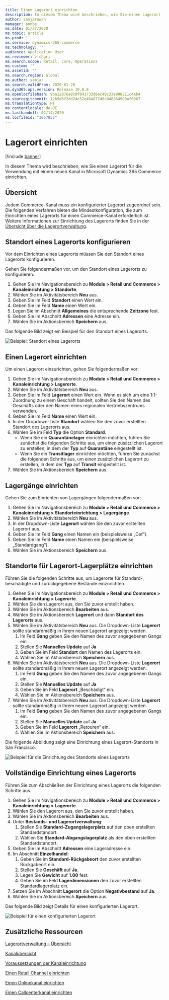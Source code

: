 ```yaml
---
title: Einen Lagerort einrichten
description: In diesem Thema wird beschrieben, wie Sie einen Lagerort für die Verwendung mit einem neuen Kanal in Microsoft Dynamics 365 Commerce einrichten.
author: samjarawan
manager: annbe
ms.date: 01/27/2020
ms.topic: article
ms.prod: ''
ms.service: dynamics-365-commerce
ms.technology: ''
audience: Application User
ms.reviewer: v-chgri
ms.search.scope: Retail, Core, Operations
ms.custom: ''
ms.assetid: ''
ms.search.region: Global
ms.author: samjar
ms.search.validFrom: 2020-01-20
ms.dyn365.ops.version: Release 10.0.8
ms.openlocfilehash: 9ba12876a8c8f841733d8ec49c33e900211c4ab4
ms.sourcegitcommit: 12b9d6f2dd24e52e46487748c848864909af6967
ms.translationtype: HT
ms.contentlocale: de-DE
ms.lasthandoff: 02/14/2020
ms.locfileid: "3057855"
---
```

# <a name="warehouse-set-up"></a>Lagerort einrichten


[!include [banner](includes/banner.md)]

In diesem Thema wird beschrieben, wie Sie einen Lagerort für die Verwendung mit einem neuen Kanal in Microsoft Dynamics 365 Commerce einrichten.

## <a name="overview"></a>Übersicht

Jedem Commerce-Kanal muss ein konfigurierter Lagerort zugeordnet sein. Die folgenden Verfahren bieten die Mindestkonfiguration, die zum Einrichten eines Lagerorts für einen Commerce-Kanal erforderlich ist. Weitere Informationen zur Einrichtung des Lagerorts finden Sie in der [Übersicht über die Lagerortverwaltung](https://docs.microsoft.com/en-us/dynamics365/supply-chain/warehousing/warehouse-management-overview).

## <a name="configure-a-warehouse-site"></a>Standort eines Lagerorts konfigurieren

Vor dem Einrichten eines Lagerorts müssen Sie den Standort eines Lagerorts konfigurieren.

Gehen Sie folgendermaßen vor, um den Standort eines Lagerorts zu konfigurieren.

1. Gehen Sie im Navigationsbereich zu **Module \> Retail und Commerce \> Kanaleinrichtung \> Standorte**.
1. Wählen Sie im Aktivitätsbereich **Neu** aus.
1. Geben Sie im Feld **Standort** einen Wert ein.
1. Geben Sie im Feld **Name** einen Wert ein.
1. Legen Sie im Abschnitt **Allgemeines** die entsprechende **Zeitzone** fest.
1. Geben Sie im Abschnitt **Adressen** eine Adresse ein.
1. Wählen Sie im Aktionsbereich **Speichern** aus.

Das folgende Bild zeigt ein Beispiel für den Standort eines Lagerorts.

![Beispiel: Standort eines Lagerorts](media/warehouse-site.png)

## <a name="set-up-a-warehouse"></a>Einen Lagerort einrichten

Um einen Lagerort einzurichten, gehen Sie folgendermaßen vor:

1. Gehen Sie im Navigationsbereich zu **Module \> Retail und Commerce \> Kanaleinrichtung \> Lagerorte**.
1. Wählen Sie im Aktivitätsbereich **Neu** aus.
1. Geben Sie im Feld **Lagerort** einen Wert ein.  Wenn es sich um eine 1:1-Zuordnung zu einem Geschäft handelt, sollten Sie den Namen des Geschäfts oder den Namen eines regionalen Vertriebszentrums verwenden.
1. Geben Sie im Feld **Name** einen Wert ein.
1. In der Dropdown-Liste **Standort** wählen Sie den zuvor erstellten Standort des Lagerorts aus.
1. Wählen Sie im Feld **Typ** die Option **Standard**.
    - Wenn Sie ein **Quarantänelager** einrichten möchten, führen Sie zunächst die folgenden Schritte aus, um einen zusätzlichen Lagerort zu erstellen, in dem der **Typ** auf **Quarantäne** eingestellt ist.
    - Wenn Sie ein **Transitlager** einrichten möchten, führen Sie zunächst die folgenden Schritte aus, um einen zusätzlichen Lagerort zu erstellen, in dem der **Typ** auf **Transit** eingestellt ist.
1. Wählen Sie im Aktionsbereich **Speichern** aus.

## <a name="set-up-inventory-aisles"></a>Lagergänge einrichten

Gehen Sie zum Einrichten von Lagergängen folgendermaßen vor:

1. Gehen Sie im Navigationsbereich zu **Module \> Retail und Commerce \> Kanaleinrichtung \> Standorteinrichtung \> Lagergänge**.
1. Wählen Sie im Aktivitätsbereich **Neu** aus.
1. In der Dropdown-Liste **Lagerort** wählen Sie den zuvor erstellten Lagerort aus.
1. Geben Sie im Feld **Gang** einen Namen ein (beispielsweise „Def”).
1. Geben Sie im Feld **Name** einen Namen ein (beispielsweise „Standardgang”).
1. Wählen Sie im Aktionsbereich **Speichern** aus.

## <a name="set-up-warehouse-inventory-locations"></a>Standorte für Lagerort-Lagerplätze einrichten

Führen Sie die folgenden Schritte aus, um Lagerorte für Standard-, beschädigte und zurückgegebene Bestände einzurichten.

1. Gehen Sie im Navigationsbereich zu **Module \> Retail und Commerce \> Kanaleinrichtung \> Lagerorte**.
1. Wählen Sie den Lagerort aus, den Sie zuvor erstellt haben.
1. Wählen Sie im Aktionsbereich **Bearbeiten** aus.
1. Wählen Sie im Aktionsbereich **Lagerort** und dann **Standort des Lagerorts** aus.
1. Wählen Sie im Aktivitätsbereich **Neu** aus. Die Dropdown-Liste **Lagerort** sollte standardmäßig in Ihrem neuen Lagerort angezeigt werden.
    1. Im Feld **Gang** geben Sie den Namen des zuvor angegebenen Gangs ein. 
    1. Stellen Sie **Manuelles Update** auf **Ja**
    1. Geben Sie im Feld **Standort** den Namen des Lagerorts ein.
    1. Wählen Sie im Aktionsbereich **Speichern** aus.
 1. Wählen Sie im Aktivitätsbereich **Neu** aus.  Die Dropdown-Liste **Lagerort** sollte standardmäßig in Ihrem neuen Lagerort angezeigt werden.
    1. Im Feld **Gang** geben Sie den Namen des zuvor angegebenen Gangs ein.  
    1. Stellen Sie **Manuelles Update** auf **Ja**
    1. Geben Sie im Feld **Lagerort** „Beschädigt“ ein.
    1. Wählen Sie im Aktionsbereich **Speichern** aus.
 1. Wählen Sie im Aktivitätsbereich **Neu** aus.  Die Dropdown-Liste **Lagerort** sollte standardmäßig in Ihrem neuen Lagerort angezeigt werden.
    1. Im Feld **Gang** geben Sie den Namen des zuvor angegebenen Gangs ein. 
    1. Stellen Sie **Manuelles Update** auf **Ja**
    1. Geben Sie im Feld **Lagerort** „Retouren“ ein.
    1. Wählen Sie im Aktionsbereich **Speichern** aus.
    
Die folgende Abbildung zeigt eine Einrichtung eines Lagerort-Standorts in San Francisco.

![Beispiel für die Einrichtung des Standorts eines Lagerorts](media/warehouse-inventory-locations.png)
    
## <a name="complete-warehouse-setup"></a>Vollständige Einrichtung eines Lagerorts

Führen Sie zum Abschließen der Einrichtung eines Lagerorts die folgenden Schritte aus.

1. Gehen Sie im Navigationsbereich zu **Module \> Retail und Commerce \> Kanaleinrichtung \> Lagerorte**.
1. Wählen Sie den Lagerort aus, den Sie zuvor erstellt haben.
1. Wählen Sie im Aktionsbereich **Bearbeiten** aus.
1. Unter **Bestands- und Lagerortverwaltung**:
    1. Stellen Sie **Standard-Zugangslagerplatz** auf den oben erstellten Standardstandort.
    1. Wählen Sie **Standard-Abgangslagerplatz** als den oben erstellten Standardstandort.
1. Geben Sie im Abschnitt **Adressen** eine Lageradresse ein.
1. Im Abschnitt **Einzelhandel**: 
    1. Geben Sie im **Standard-Rückgabeort** den zuvor erstellten Rückgabeort ein.
    1. Stellen Sie **Geschäft** auf **Ja**.
    1. Legen Sie **Gewicht** auf **1.00** fest. 
    1. Geben Sie im Feld **Lagerdimensionen** den zuvor erstellten Standardlagerplatz ein.
1. Setzen Sie im Abschnitt **Lagerort** die Option **Negativbestand** auf **Ja**.
1. Wählen Sie im Aktionsbereich **Speichern** aus.

Das folgende Bild zeigt Details für einen konfigurierten Lagerort.

![Beispiel für einen konfigurierten Lagerort](media/warehouse-sample.png)

## <a name="additional-resources"></a>Zusätzliche Ressourcen

[Lagerortverwaltung – Übersicht](https://docs.microsoft.com/en-us/dynamics365/supply-chain/warehousing/warehouse-management-overview)

[Kanalübersicht](channels-overview.md)

[Voraussetzungen der Kanaleinrichtung](channels-prerequisites.md)

[Einen Retail Channel einrichten](channel-setup-retail.md)
    
[Einen Onlinekanal einrichten](channel-setup-online.md)

[Einen Callcenterkanal einrichten](channel-setup-callcenter.md)





